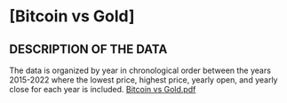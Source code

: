 # [Bitcoin vs Gold]

## DESCRIPTION OF THE DATA
The data is organized by year in chronological order between the years 2015-2022 where the lowest price, highest price, yearly open, and yearly close for each year is included. 
[Bitcoin vs Gold.pdf](https://github.com/user-attachments/files/15519768/Bitcoin.vs.Gold.pdf)

